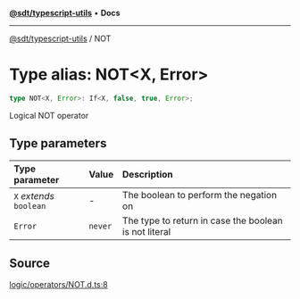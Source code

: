 [**@sdt/typescript-utils**](../README.md) • **Docs**

***

[@sdt/typescript-utils](../globals.md) / NOT

# Type alias: NOT\<X, Error\>

```ts
type NOT<X, Error>: If<X, false, true, Error>;
```

Logical NOT operator

## Type parameters

| Type parameter | Value | Description |
| :------ | :------ | :------ |
| `X` *extends* `boolean` | - | The boolean to perform the negation on |
| `Error` | `never` | The type to return in case the boolean is not literal |

## Source

[logic/operators/NOT.d.ts:8](https://github.com/sylvaindethier/typescript-utils/blob/b4bd497afc46fe47c24db22965f824eb3fdda8ec/types/logic/operators/NOT.d.ts#L8)
